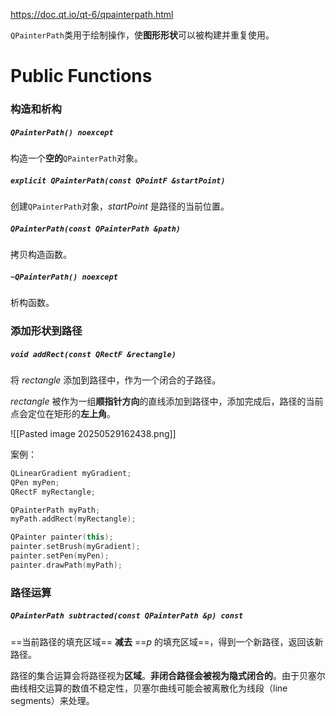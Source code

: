 https://doc.qt.io/qt-6/qpainterpath.html

`QPainterPath`类用于绘制操作，使**图形形状**可以被构建并重复使用。

# Public Functions

### 构造和析构

##### `QPainterPath() noexcept`

构造一个**空的**`QPainterPath`对象。

##### `explicit QPainterPath(const QPointF &startPoint)`

创建`QPainterPath`对象，*startPoint* 是路径的当前位置。

##### `QPainterPath(const QPainterPath &path)`

拷贝构造函数。

##### `~QPainterPath() noexcept`

析构函数。

### 添加形状到路径

##### `void addRect(const QRectF &rectangle)`

将 *rectangle* 添加到路径中，作为一个闭合的子路径。

*rectangle* 被作为一组**顺指针方向**的直线添加到路径中，添加完成后，路径的当前点会定位在矩形的**左上角**。

![[Pasted image 20250529162438.png]]

案例：

```cpp
QLinearGradient myGradient;
QPen myPen;
QRectF myRectangle;

QPainterPath myPath;
myPath.addRect(myRectangle);

QPainter painter(this);
painter.setBrush(myGradient);
painter.setPen(myPen);
painter.drawPath(myPath);
```

### 路径运算

##### `QPainterPath subtracted(const QPainterPath &p) const`

==当前路径的填充区域== **减去** ==*p* 的填充区域==，得到一个新路径，返回该新路径。

路径的集合运算会将路径视为**区域**。**非闭合路径会被视为隐式闭合的**。由于贝塞尔曲线相交运算的数值不稳定性，贝塞尔曲线可能会被离散化为线段（line segments）来处理。


